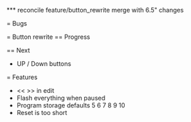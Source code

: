 *** reconcile feature/button_rewrite merge with 6.5" changes

= Bugs

= Button rewrite
== Progress

== Next
* UP / Down buttons

= Features
* << >> in edit
* Flash everything when paused
* Program storage defaults 5 6 7 8 9 10
* Reset is too short
